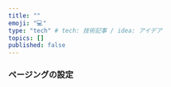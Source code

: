 ```yaml
---
title: ""
emoji: "💻"
type: "tech" # tech: 技術記事 / idea: アイデア
topics: []
published: false
---
```


### ページングの設定
